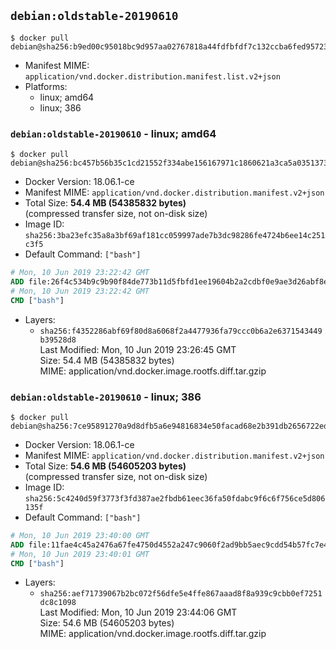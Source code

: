 ## `debian:oldstable-20190610`

```console
$ docker pull debian@sha256:b9ed00c95018bc9d957aa02767818a44fdfbfdf7c132ccba6fed95723450e1e5
```

-	Manifest MIME: `application/vnd.docker.distribution.manifest.list.v2+json`
-	Platforms:
	-	linux; amd64
	-	linux; 386

### `debian:oldstable-20190610` - linux; amd64

```console
$ docker pull debian@sha256:bc457b56b35c1cd21552f334abe156167971c1860621a3ca5a035137380072dd
```

-	Docker Version: 18.06.1-ce
-	Manifest MIME: `application/vnd.docker.distribution.manifest.v2+json`
-	Total Size: **54.4 MB (54385832 bytes)**  
	(compressed transfer size, not on-disk size)
-	Image ID: `sha256:3ba23efc35a8a3bf69af181cc059997ade7b3dc98286fe4724b6ee14c251c3f5`
-	Default Command: `["bash"]`

```dockerfile
# Mon, 10 Jun 2019 23:22:42 GMT
ADD file:26f4c534b9c9b90f84de773b11d5fbfd1ee19604b2a2cdbf0e9ae3d26abf8ea6 in / 
# Mon, 10 Jun 2019 23:22:42 GMT
CMD ["bash"]
```

-	Layers:
	-	`sha256:f4352286abf69f80d8a6068f2a4477936fa79ccc0b6a2e6371543449b39528d8`  
		Last Modified: Mon, 10 Jun 2019 23:26:45 GMT  
		Size: 54.4 MB (54385832 bytes)  
		MIME: application/vnd.docker.image.rootfs.diff.tar.gzip

### `debian:oldstable-20190610` - linux; 386

```console
$ docker pull debian@sha256:7ce95891270a9d8dfb5a6e94816834e50facad68e2b391db2656722ed4804812
```

-	Docker Version: 18.06.1-ce
-	Manifest MIME: `application/vnd.docker.distribution.manifest.v2+json`
-	Total Size: **54.6 MB (54605203 bytes)**  
	(compressed transfer size, not on-disk size)
-	Image ID: `sha256:5c4240d59f3773f3fd387ae2fbdb61eec36fa50fdabc9f6c6f756ce5d806135f`
-	Default Command: `["bash"]`

```dockerfile
# Mon, 10 Jun 2019 23:40:00 GMT
ADD file:11fae4c45a2476a67fe4750d4552a247c9060f2ad9bb5aec9cdd54b57fc7e42d in / 
# Mon, 10 Jun 2019 23:40:01 GMT
CMD ["bash"]
```

-	Layers:
	-	`sha256:aef71739067b2bc072f56dfe5e4ffe867aaad8f8a939c9cbb0ef7251dc8c1098`  
		Last Modified: Mon, 10 Jun 2019 23:44:06 GMT  
		Size: 54.6 MB (54605203 bytes)  
		MIME: application/vnd.docker.image.rootfs.diff.tar.gzip

